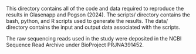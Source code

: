 This directory contains all of the code and data required to reproduce the results in Glasenapp and Pogson (2024). The scripts/ directory contains the bash, python, and R scripts used to generate the results. The data/ directory contains the input and output data associated with the scripts.

The raw sequencing reads used in the study were deposited in the NCBI Sequence Read Archive under BioProject PRJNA391452.